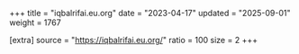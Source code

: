 +++
title = "iqbalrifai.eu.org"
date = "2023-04-17"
updated = "2025-09-01"
weight = 1767

[extra]
source = "https://iqbalrifai.eu.org/"
ratio = 100
size = 2
+++
